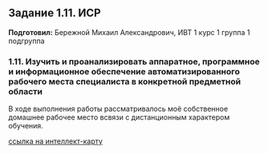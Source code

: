 Задание 1.11. ИСР
------------
**Подготовил:** Бережной Михаил Александрович, ИВТ 1 курс 1 группа 1 подгруппа

### 1.11. Изучить и проанализировать аппаратное, программное и информационное обеспечение автоматизированного рабочего места специалиста в конкретной предметной области

В ходе выполнения работы рассматривалось моё собственное домашнее рабочее место всвязи с дистанционным характером обучения.

[ссылка на интеллект-карту](https://drive.google.com/file/d/19rEs0mTqM33iOqNmcXq2H48X19yBiEVv/view?usp=sharing)

